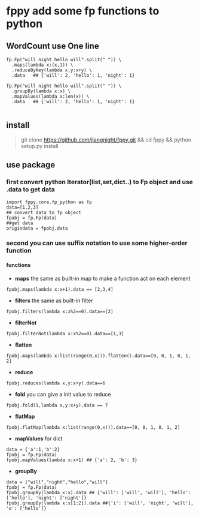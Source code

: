 # fppy add some fp functions to python

## WordCount use One line
```
fp.Fp("will night hello will".split(" ")) \
  .maps(lambda x:(x,1)) \
  .reduceByKey(lambda x,y:x+y) \
  .data   ## {'will': 2, 'hello': 1, 'night': 1}
  
fp.Fp("will night hello will".split(" ")) \
  .groupBy(lambda x:x) \
  .mapValues(lambda x:len(x)) \
  .data   ## {'will': 2, 'hello': 1, 'night': 1}
  
```

## install 
> git clone https://github.com/jiangnight/fppy.git && 
> cd fppy && 
> python setup.py install

## use package

### first convert python Iterator(list,set,dict..) to Fp object and use .data to get data
```
import fppy.core.fp_python as fp
data=[1,2,3]
## convert data to fp object
fpobj = fp.Fp(data)
##get data
origindata = fpobj.data
```

### second you can use suffix notation to use some higher-order function

#### functions 


* **maps** the same as built-in map to make a function act on each element
```
fpobj.maps(lambda x:x+1).data == [2,3,4]
```
* **filters** the same as built-in filter 
```
fpobj.filters(lambda x:x%2==0).data==[2]
```
* **filterNot**
```
fpobj.filterNot(lambda x:x%2==0).data==[1,3]
```
* **flatten**
```
fpobj.maps(lambda x:list(range(0,x))).flatten().data==[0, 0, 1, 0, 1, 2]
```
* **reduce**
```
fpobj.reduces(lambda x,y:x+y).data==6
```

* **fold** you can give a init value to reduce
```
fpobj.fold(1,lambda x,y:x+y).data == 7
```

* **flatMap**
```
fpobj.flatMap(lambda x:list(range(0,x))).data==[0, 0, 1, 0, 1, 2]
```
* **mapValues** for dict
```
data = {'a':1,'b':2}
fpobj = fp.Fp(data)
fpobj.mapValues(lambda x:x+1) ## {'a': 2, 'b': 3}
```

* **groupBy** 
```
data = ["will","night","hello","will"]
fpobj = fp.Fp(data)
fpobj.groupBy(lambda x:x).data ## {'will': ['will', 'will'], 'hello': ['hello'], 'night': ['night']}
fpobj.groupBy(lambda x:x[1:2]).data ##{'i': ['will', 'night', 'will'], 'e': ['hello']}
```




